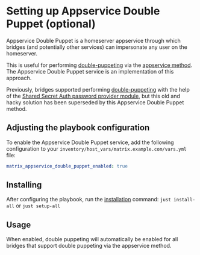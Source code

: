 # Setting up Appservice Double Puppet (optional)

Appservice Double Puppet is a homeserver appservice through which bridges (and potentially other services) can impersonate any user on the homeserver.

This is useful for performing [double-puppeting](https://docs.mau.fi/bridges/general/double-puppeting.html) via the [appservice method](https://docs.mau.fi/bridges/general/double-puppeting.html#appservice-method-new). The Appservice Double Puppet service is an implementation of this approach.

Previously, bridges supported performing [double-puppeting](https://docs.mau.fi/bridges/general/double-puppeting.html) with the help of the [Shared Secret Auth password provider module](./configuring-playbook-shared-secret-auth.md), but this old and hacky solution has been superseded by this Appservice Double Puppet method.

## Adjusting the playbook configuration

To enable the Appservice Double Puppet service, add the following configuration to your `inventory/host_vars/matrix.example.com/vars.yml` file:

```yml
matrix_appservice_double_puppet_enabled: true
```

## Installing

After configuring the playbook, run the [installation](installing.md) command: `just install-all` or `just setup-all`

## Usage

When enabled, double puppeting will automatically be enabled for all bridges that support double puppeting via the appservice method.
